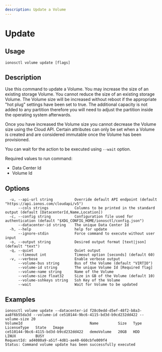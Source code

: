 ```yaml
---
description: Update a Volume
---
```


# Update

## Usage

```text
ionosctl volume update [flags]
```

## Description

Use this command to update a Volume. You may increase the size of an existing storage Volume. You cannot reduce the size of an existing storage Volume. The Volume size will be increased without reboot if the appropriate "hot plug" settings have been set to true. 
The additional capacity is not added to any partition therefore you will need to adjust the partition inside the operating system afterwards. 

Once you have increased the Volume size you cannot decrease the Volume size using the Cloud API.
Certain attributes can only be set when a Volume is created and are considered immutable once the Volume has been provisioned.

You can wait for the action to be executed using `--wait` option.

Required values to run command: 
- Data Center Id
- Volume Id

## Options

```text
  -u, --api-url string          Override default API endpoint (default "https://api.ionos.com/cloudapi/v5")
      --cols strings            Columns to be printed in the standard output (default [DatacenterId,Name,Location])
  -c, --config string           Configuration file used for authentication (default "$XDG_CONFIG_HOME/ionosctl/config.json")
      --datacenter-id string    The unique Data Center Id
  -h, --help                    help for update
      --ignore-stdin            Force command to execute without user input
  -o, --output string           Desired output format [text|json] (default "text")
  -q, --quiet                   Quiet output
      --timeout int             Timeout option [seconds] (default 60)
  -v, --verbose                 Enable verbose output
      --volume-bus string       Bus of the Volume (default "VIRTIO")
      --volume-id string        The unique Volume Id [Required flag]
      --volume-name string      Name of the Volume
      --volume-size float32     Size in GB of the Volume (default 10)
      --volume-sshkeys string   Ssh Key of the Volume
      --wait                    Wait for Volume to be updated
```

## Examples

```text
ionosctl volume update --datacenter-id f28c0edd-d5ef-48f2-b8a3-aa8f6b55da3d --volume-id ce510144-9bc6-4115-bd3d-b9cd232dd422 --volume-size 20
VolumeId                               Name         Size   Type   LicenseType   State   Image
ce510144-9bc6-4115-bd3d-b9cd232dd422   demoVolume   20GB   HDD    LINUX         BUSY    
RequestId: ad4080a9-a51f-4d81-ae40-660cbfe009f4
Status: Command volume update has been successfully executed
```

